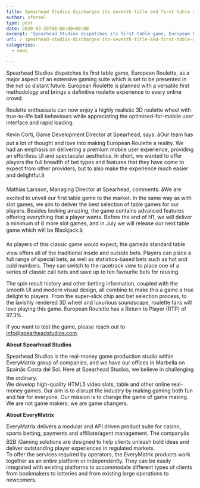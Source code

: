 ```yaml
---
title: Spearhead Studios discharges its seventh title and first table game European Roulette
author: xforeal 
type: post
date: 2020-03-25T00:00:00+00:00
excerpt: 'Spearhead Studios dispatches its first table game, European Roulette, as a major aspect of a far reaching gaming suite which is set to be presented later this year '
url: / spearhead-studios-discharges-its-seventh-title-and-first-table-game-european-roulette/
categories:
  - news

---
```

Spearhead Studios dispatches its first table game, European Roulette, as a major aspect of an extensive gaming suite which is set to be presented in the not so distant future. European Roulette is planned with a versatile first methodology and brings a definitive roulette experience to every online crowd. 

Roulette enthusiasts can now enjoy a highly realistic 3D roulette wheel with true-to-life ball behaviours while appreciating the optimised-for-mobile user interface and rapid loading.

Kevin Corti, Game Development Director at Spearhead, says: âOur team has put a lot of thought and love into making European Roulette a reality. We had an emphasis on delivering a premium mobile user experience, providing an effortless UI and spectacular aesthetics. In short, we wanted to offer players the full breadth of bet types and features that they have come to expect from other providers, but to also make the experience much easier and delightful.â

Mathias Larsson, Managing Director at Spearhead, comments: âWe are excited to unveil our first table game to the market. In the same way as with slot games, we aim to deliver the best selection of table games for our players. Besides looking amazing, the game contains advanced features offering everything that a player wants. Before the end of H1, we will deliver a minimum of 8 more slot games, and in July we will release our next table game which will be Blackjack.â

As players of this classic game would expect, the gameâs standard table view offers all of the traditional inside and outside bets. Players can place a full range of special bets, as well as statistics-based bets such as hot and cold numbers. They can switch to the racetrack view to place one of a series of classic call bets and save up to ten favourite bets for reusing.

The spin result history and other betting information, coupled with the smooth UI and modern visual design, all combine to make this a game a true delight to players. From the super-slick chip and bet selection process, to the lavishly rendered 3D wheel and luxurious soundscape, roulette fans will love playing this game. European Roulette has a Return to Player (RTP) of 97.3%.

If you want to test the game, please reach out to info@spearheadstudios.com.

**About Spearhead Studios**  
  
Spearhead Studios is the real-money game production studio within EveryMatrix group of companies, and we have our offices in Marbella on Spainâs Costa del Sol. Here at Spearhead Studios, we believe in challenging the ordinary.  
We develop high-quality HTML5 video slots, table and other online real-money games. Our aim is to disrupt the industry by making gaming both fun and fair for everyone. Our mission is to change the game of game making. We are not game makers; we are game changers.

**About EveryMatrix**  
  
EveryMatrix delivers a modular and API driven product suite for casino, sports betting, payments and affiliate/agent management. The companyâs B2B iGaming solutions are designed to help clients unleash bold ideas and deliver outstanding player experiences in regulated markets.  
To offer the services required by operators, the EveryMatrix products work together as an entire platform or independently. They can be easily integrated with existing platforms to accommodate different types of clients from bookmakers to lotteries and from existing large operations to newcomers.